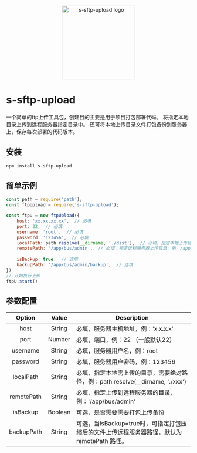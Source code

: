<p align="center">
  <a target="_blank" href="https://www.npmjs.com/package/s-sftp-upload">
    <img alt="s-sftp-upload logo" src="https://img.xwyue.com/i/2024/09/30/66fa59c2cb6f9.png" width="200">
  </a>
  <br/>
</p>


# s-sftp-upload

一个简单的ftp上传工具包，创建目的主要是用于项目打包部署代码。
将指定本地目录上传到远程服务器指定目录中。
还可将本地上传目录文件打包备份到服务器上，保存每次部署的代码版本。



## 安装

```javascript
npm install s-sftp-upload
```



## 简单示例

``` javascript
const path = require('path');
const ftpUpload = require('s-sftp-upload');

const ftpU = new ftpUpload({
    host: 'xx.xx.xx.xx',  // 必填
    port: 22,  // 必填
    username: 'root',  // 必填
    password: '123456',  // 必填
    localPath: path.resolve(__dirname, './dist'),  // 必填，指定本地上传目录，例：./dist
    remotePath: '/app/bus/admin',  // 必填，指定远程服务器上传目录，例：/app/bus/admin
    
    isBackup: true,  // 选填
    backupPath: '/app/bus/admin/backup',  // 选填
})
// 开始执行上传
ftpU.start()
```



## 参数配置

|   Option   |  Value  | Description                                                  |
| :--------: | :-----: | ------------------------------------------------------------ |
|    host    | String  | 必填，服务器主机地址，例：’x.x.x.x'                          |
|    port    | Number  | 必填，端口，例：22 （一般默认22）                            |
|  username  | String  | 必填，服务器用户名，例：root                                 |
|  password  | String  | 必填，服务器用户密码，例：123456                             |
| localPath  | String  | 必填，指定本地需上传的目录，需要绝对路径，例：path.resolve(__dirname, './xxx') |
| remotePath | String  | 必填，指定上传到远程服务器的目录，例：'/app/bus/admin'       |
|  isBackup  | Boolean | 可选，是否需要需要打包上传备份                               |
| backupPath | String  | 可选，当isBackup=true时，可指定打包压缩后的文件上传远程服务器路径，默认为 remotePath 路径。 |

